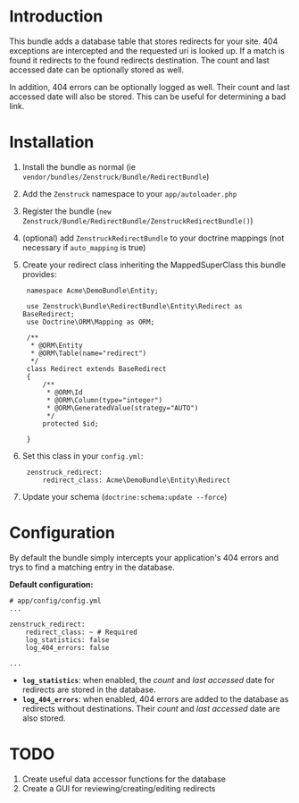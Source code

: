 # Introduction

This bundle adds a database table that stores redirects for your site.  404 exceptions are intercepted and the requested uri is looked up.  If a match is found it redirects to the found redirects destination.  The count and last accessed date can be optionally stored as well.

In addition, 404 errors can be optionally logged as well.  Their count and last accessed date will also be stored.  This can be useful for determining a bad link.

# Installation

1. Install the bundle as normal (ie ``vendor/bundles/Zenstruck/Bundle/RedirectBundle``)
2. Add the ``Zenstruck`` namespace to your ``app/autoloader.php``
3. Register the bundle (``new Zenstruck/Bundle/RedirectBundle/ZenstruckRedirectBundle()``)
4. (optional) add ``ZenstruckRedirectBundle`` to your doctrine mappings (not necessary if ``auto_mapping`` is true)
5. Create your redirect class inheriting the MappedSuperClass this bundle provides:

        namespace Acme\DemoBundle\Entity;

        use Zenstruck\Bundle\RedirectBundle\Entity\Redirect as BaseRedirect;
        use Doctrine\ORM\Mapping as ORM;

        /**
         * @ORM\Entity
         * @ORM\Table(name="redirect")
         */
        class Redirect extends BaseRedirect
        {
            /**
             * @ORM\Id
             * @ORM\Column(type="integer")
             * @ORM\GeneratedValue(strategy="AUTO")
             */
            protected $id;

        }
        
6. Set this class in your ``config.yml``:

        zenstruck_redirect:
            redirect_class: Acme\DemoBundle\Entity\Redirect

7. Update your schema (``doctrine:schema:update --force``)

# Configuration

By default the bundle simply intercepts your application's 404 errors and trys to find a matching entry in the database.

**Default configuration:**

    # app/config/config.yml
    ...

    zenstruck_redirect:    
        redirect_class: ~ # Required
        log_statistics: false
        log_404_errors: false

    ...

* **``log_statistics``**: when enabled, the *count* and *last accessed* date for redirects are stored in the database.
* **``log_404_errors``**: when enabled, 404 errors are added to the database as redirects without destinations.  Their *count* and *last accessed* date are also stored.

# TODO

1. Create useful data accessor functions for the database
2. Create a GUI for reviewing/creating/editing redirects